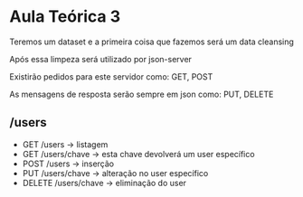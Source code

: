 # Aula Teórica 3
Teremos um dataset e a primeira coisa que fazemos será um data cleansing

Após essa limpeza será utilizado por json-server

Existirão pedidos para este servidor como: GET, POST

As mensagens de resposta serão sempre em json como: PUT, DELETE

## /users

- GET /users -> listagem
- GET /users/chave -> esta chave devolverá um user específico
- POST /users -> inserção
- PUT /users/chave -> alteração no user específico
- DELETE /users/chave -> eliminação do user